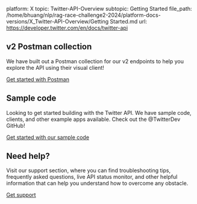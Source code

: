 platform: X
topic: Twitter-API-Overview
subtopic: Getting Started
file_path: /home/bhuang/nlp/rag-race-challenge2-2024/platform-docs-versions/X_Twitter-API-Overview/Getting Started.md
url: https://developer.twitter.com/en/docs/twitter-api

## v2 Postman collection

We have built out a Postman collection for our v2 endpoints to help you explore the API using their visual client!

[Get started with Postman](https://developer.twitter.com/en/docs/tools-and-libraries/using-postman.html)

## Sample code

Looking to get started building with the Twitter API. We have sample code, clients, and other example apps available. Check out the @TwitterDev GitHub!

[Get started with our sample code](https://github.com/twitterdev)

## Need help?

Visit our support section, where you can find troubleshooting tips, frequently asked questions, live API status monitor, and other helpful information that can help you understand how to overcome any obstacle.

[Get support](https://developer.twitter.com/en/support/twitter-api.html)